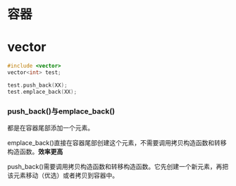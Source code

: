 # 容器

# vector

```C++
#include <vector>
vector<int> test;

test.push_back(XX);
test.emplace_back(XX);
```

### push_back()与emplace_back()

都是在容器尾部添加一个元素。

emplace_back()直接在容器尾部创建这个元素，不需要调用拷贝构造函数和转移构造函数。**效率更高**

push_back()需要调用拷贝构造函数和转移构造函数。它先创建一个新元素，再把该元素移动（优选）或者拷贝到容器中。


